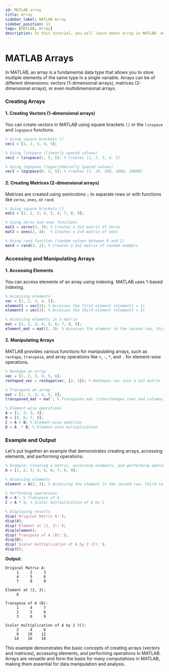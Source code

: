 ```yaml
---
id: MATLAB array
title: Array
sidebar_label: MATLAB Array
sidebar_position: 11
tags: [MATLAB, Array]
description: In this tutorial, you will learn about array in MATLAB. Array is a fundamental data type that allows you to store multiple elements of the same type in a single variable
---
```

# MATLAB Arrays
In MATLAB, an array is a fundamental data type that allows you to store multiple elements of the same type in a single variable. Arrays can be of different dimensions: vectors (1-dimensional arrays), matrices (2-dimensional arrays), or even multidimensional arrays.

### Creating Arrays

#### 1. **Creating Vectors (1-dimensional arrays)**

You can create vectors in MATLAB using square brackets `[]` or the `linspace` and `logspace` functions.

```matlab
% Using square brackets []
vec1 = [1, 2, 3, 4, 5];

% Using linspace (linearly spaced values)
vec2 = linspace(1, 5, 5); % Creates [1, 2, 3, 4, 5]

% Using logspace (logarithmically spaced values)
vec3 = logspace(0, 2, 5); % Creates [1, 10, 100, 1000, 10000]
```

#### 2. **Creating Matrices (2-dimensional arrays)**

Matrices are created using semicolons `;` to separate rows or with functions like `zeros`, `ones`, or `rand`.

```matlab
% Using square brackets []
mat1 = [1, 2, 3; 4, 5, 6; 7, 8, 9];

% Using zeros and ones functions
mat2 = zeros(3, 3); % Creates a 3x3 matrix of zeros
mat3 = ones(2, 4);  % Creates a 2x4 matrix of ones

% Using rand function (random values between 0 and 1)
mat4 = rand(3, 2); % Creates a 3x2 matrix of random numbers
```

### Accessing and Manipulating Arrays

#### 1. **Accessing Elements**

You can access elements of an array using indexing. MATLAB uses 1-based indexing.

```matlab
% Accessing elements
vec = [1, 2, 3, 4, 5];
element1 = vec(1); % Accesses the first element (element1 = 1)
element3 = vec(3); % Accesses the third element (element3 = 3)

% Accessing elements in a matrix
mat = [1, 2, 3; 4, 5, 6; 7, 8, 9];
element_mat = mat(2, 3); % Accesses the element in the second row, third column (element_mat = 6)
```

#### 2. **Manipulating Arrays**

MATLAB provides various functions for manipulating arrays, such as `reshape`, `transpose`, and array operations like `+`, `-`, `*`, and `.` for element-wise operations.

```matlab
% Reshape an array
vec = [1, 2, 3, 4, 5, 6];
reshaped_vec = reshape(vec, [2, 3]); % Reshapes vec into a 2x3 matrix

% Transpose an array
mat = [1, 2, 3; 4, 5, 6];
transposed_mat = mat'; % Transposes mat (interchanges rows and columns)

% Element-wise operations
A = [1, 2; 3, 4];
B = [5, 6; 7, 8];
C = A + B; % Element-wise addition
D = A .* B; % Element-wise multiplication
```

### Example and Output

Let's put together an example that demonstrates creating arrays, accessing elements, and performing operations:

```matlab
% Example: Creating a matrix, accessing elements, and performing operations
A = [1, 2, 3; 4, 5, 6; 7, 8, 9];

% Accessing elements
element = A(2, 3); % Accessing the element in the second row, third column

% Performing operations
B = A'; % Transpose of A
C = A * 2; % Scalar multiplication of A by 2

% Displaying results
disp('Original Matrix A:');
disp(A);
disp('Element at (2, 3):');
disp(element);
disp('Transpose of A (B):');
disp(B);
disp('Scalar multiplication of A by 2 (C):');
disp(C);
```

**Output:**
```
Original Matrix A:
     1     2     3
     4     5     6
     7     8     9

Element at (2, 3):
     6

Transpose of A (B):
     1     4     7
     2     5     8
     3     6     9

Scalar multiplication of A by 2 (C):
     2     4     6
     8    10    12
    14    16    18
```

This example demonstrates the basic concepts of creating arrays (vectors and matrices), accessing elements, and performing operations in MATLAB. Arrays are versatile and form the basis for many computations in MATLAB, making them essential for data manipulation and analysis.